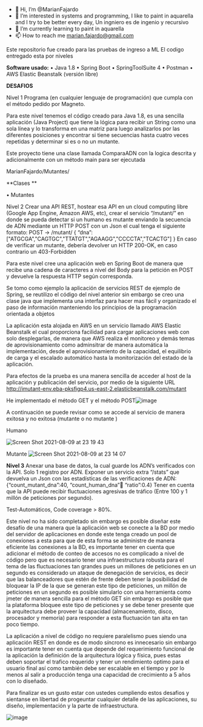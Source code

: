 - 👋 Hi, I’m @MarianFajardo
- 👀 I’m interested in systems and programming, I like to paint in aquarella and I try to be better every day, Un ingniero es de ingenio y recursivo
- 🌱 I’m currently learning to paint in aquarella
- 📫 How to reach me marian.fajardo@gmail.com

<!---
MarianFajardo/MarianFajardo is a ✨ special ✨ repository because its `README.md` (this file) appears on your GitHub profile.
You can click the Preview link to take a look at your changes.
--->
Este repositorio fue creado para las pruebas de ingreso a ML
El codigo entregado esta por niveles

**Software usado:**
•	Java 1.8
•	Spring Boot
•	SpringToolSuite 4
•	Postman
•	AWS Elastic Beanstalk (versión libre)


**DESAFIOS**

Nivel 1
Programa (en cualquier lenguaje de programación) que cumpla con el método pedido por Magneto.

Para este nivel tenemos el código creado para Java 1.8, es una sencilla aplicación (Java Project) que tiene la lógica para recibir un String como una sola línea y lo transforma en una matriz para luego analizarlos por las diferentes posiciones y encontrar si tiene secuencias hasta cuatro veces repetidas y determinar si es o no un mutante.

Este proyecto tiene una clase llamada ComparaADN con la logica descrita y adicionalmente con un método main para ser ejecutada

MarianFajardo/Mutantes/

**Clases **

•	Mutantes

Nivel 2
Crear una API REST, hostear esa API en un cloud computing libre (Google App Engine,
Amazon AWS, etc), crear el servicio “/mutant/” en donde se pueda detectar si un humano es
mutante enviando la secuencia de ADN mediante un HTTP POST con un Json el cual tenga el
siguiente formato:
POST → /mutant/
{
“dna”:["ATGCGA","CAGTGC","TTATGT","AGAAGG","CCCCTA","TCACTG"]
}
En caso de verificar un mutante, debería devolver un HTTP 200-OK, en caso contrario un
403-Forbidden

Para este nivel cree una aplicación web en Spring Boot de manera que recibe una cadena de caracteres a nivel del Body para la petición en POST y devuelve la respuesta HTTP según corresponda.

Se tomo como ejemplo la aplicación de servicios REST de ejemplo de Spring, se reutilizo el código del nivel anterior sin embargo se creo una clase java que implementa una interfaz para hacer mas fácil y organizado el paso de información manteniendo los principios de la programación orientada a objetos

La aplicación esta alojada en AWS en un servicio llamado AWS Elastic Beanstalk el cual proporciona facilidad para cargar aplicaciones web con solo desplegarlas, de manera que AWS realiza el monitoreo y demás temas de aprovisionamiento como adminsitrar de manera automática la implementación, desde el aprovisionamiento de la capacidad, el equilibrio de carga y el escalado automático hasta la monitorización del estado de la aplicación.

Para efectos de la prueba es una manera sencilla de acceder al host de la aplicación y publicación del servicio, por medio de la siguiente URL
 http://imutant-env.eba-pksfigp4.us-east-2.elasticbeanstalk.com/mutant
 
He implementado el método GET y el método POST![image](https://user-images.githubusercontent.com/88635536/128810374-da40c612-fba6-42c0-b9e0-609ab378f3d6.png)

A continuación se puede revisar como se accede al servicio de manera exitosa y no exitosa (mutante o no mutante )

Humano
 
![Screen Shot 2021-08-09 at 23 19 43](https://user-images.githubusercontent.com/88635536/128808150-8bb610d7-1a50-4dfa-b6e4-d2b61efb1b10.png)

Mutante 
![Screen Shot 2021-08-09 at 23 14 07](https://user-images.githubusercontent.com/88635536/128808198-1613abf5-14f3-485e-adba-f35e91278114.png)


**Nivel 3**
Anexar una base de datos, la cual guarde los ADN’s verificados con la API.
Solo 1 registro por ADN. Exponer un servicio extra “/stats” que devuelva un Json con las estadísticas de las verificaciones de ADN: {“count_mutant_dna”:40, “count_human_dna”:100: “ratio”:0.4} 
Tener en cuenta que la API puede recibir fluctuaciones agresivas de tráfico (Entre 100 y 1 millón de peticiones por segundo).

Test-Automáticos, Code coverage > 80%.

Este nivel no ha sido completado sin embargo es posible diseñar este desafío de una manera que la aplicación web se conecte a la BD por medio del servidor de aplicaciones en donde este tenga creado un pool de conexiones a esta para que de esta forma se administre de manera eficiente las conexiones a la BD, es importante tener en cuenta que adicionar el método de conteo de accesos no es complicado a nivel de código pero que es necesario tener una infraestructura robusta para el tema de las fluctuaciones tan grandes pues un millones de peticiones en un segundo es considerado un ataque de denegación de servicios, es decir que las balanceadores que estén de frente deben tener la posibilidad de bloquear la IP de la que se generan este tipo de peticiones, un millón de peticiones en un segundo es posible simularlo con una herramienta como jmeter de manera sencilla para el método GET sin embargo es posible que la plataforma bloquee este tipo de peticiones y se debe tener presente que la arquitectura debe proveer la capacidad (almacenamiento, disco, procesador y memoria) para responder a esta fluctuación tan alta en tan poco tiempo. 

La aplicación a nivel de código no requiere paralelismo pues siendo una aplicación REST en donde es de modo síncrono es innecesario sin embargo es importante tener en cuenta que depende del requerimiento funcional de la aplicación la definición de la arquitectura lógica y física, pues estas deben soportar el trafico requerido y tener un rendimiento optimo para el usuario final así como también debe ser escalable en el tiempo y por lo menos al salir a producción tenga una capacidad de crecimiento a 5 años con lo diseñado. 

Para finalizar es un gusto estar con ustedes cumpliendo estos desafios y sientanse en libertad de progeuntar cualquier detalle de las aplicaciones, su diseño, implementación y la parte de infraestructura.


![image](https://user-images.githubusercontent.com/88635536/128810407-47f8076c-96c8-4cda-b2b5-7a05bb0ca9d8.png)


